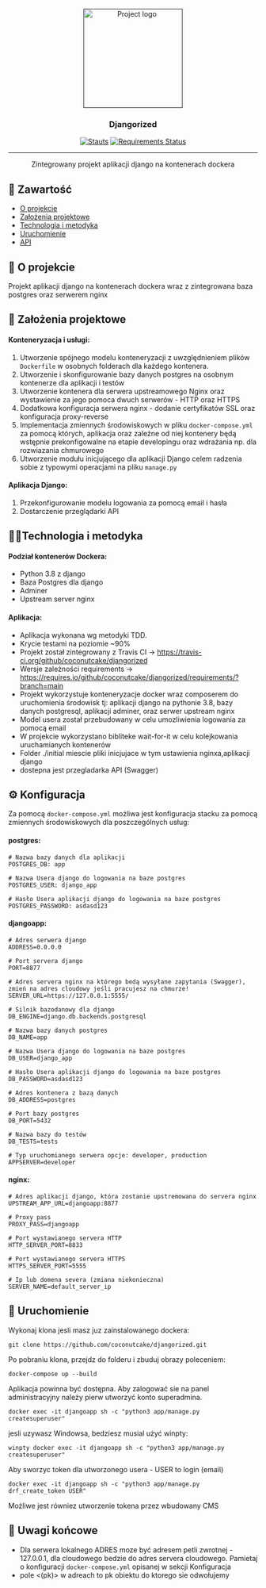 <p align="center">
  <a href="" rel="noopener">
 <img width=200px height=200px src="http://mign.pl/img/logodjangorized.png" alt="Project logo"></a>
</p>

<h3 align="center">Djangorized</h3>

<div align="center">

[![Stauts](https://img.shields.io/travis/coconutcake/djangorized)](https://travis-ci.org/github/coconutcake/djangorized)
[![Requirements Status](https://requires.io/github/coconutcake/djangorized/requirements.svg?branch=main)](https://requires.io/github/coconutcake/djangorized/requirements/?branch=main)

</div>

---

<p align="center"> Zintegrowany projekt aplikacji django na kontenerach dockera
    <br> 
</p>

## 📝 Zawartość
- [O projekcie](#about)
- [Założenia projektowe](#zalozenia)
- [Technologia i metodyka](#tech)
- [Uruchomienie](#getting_started)
- [API](#api)

## 🧐 O projekcie <a name = "about"></a>  

Projekt aplikacji django na kontenerach dockera wraz z zintegrowana baza postgres oraz serwerem nginx

## 📰 Założenia projektowe <a name = "zalozenia"></a>

#### Konteneryzacja i usługi:
1. Utworzenie spójnego modelu konteneryzacji z uwzględnieniem plików `Dockerfile` w osobnych folderach dla każdego kontenera.
2. Utworzenie i skonfigurowanie bazy danych postgres na osobnym kontenerze dla aplikacji i testów
3. Utworzenie kontenera dla serwera upstreamowego Nginx oraz wystawienie za jego pomoca dwuch serwerów - HTTP oraz HTTPS
4. Dodatkowa konfiguracja serwera nginx - dodanie certyfikatów SSL oraz konfiguracja proxy-reverse
5. Implementacja zmiennych środowiskowych w pliku `docker-compose.yml` za pomocą których, aplikacja oraz zależne od niej kontenery będą wstępnie prekonfigowalne na etapie developingu oraz wdrażania np. dla rozwiazania chmurowego
6. Utworzenie modułu inicjującego dla aplikacji Django celem radzenia sobie z typowymi operacjami na pliku `manage.py`

#### Aplikacja Django:
1. Przekonfigurowanie modelu logowania za pomocą email i hasła
2. Dostarczenie przeglądarki API


## 🧑‍🔬Technologia i metodyka <a name = "tech"></a>

#### Podział kontenerów Dockera:
- Python 3.8 z django
- Baza Postgres dla django
- Adminer
- Upstream server nginx

#### Aplikacja:

- Aplikacja wykonana wg metodyki TDD. 
- Krycie testami na poziomie ~90% 
- Projekt został zintegrowany z Travis CI -> https://travis-ci.org/github/coconutcake/djangorized
- Wersje zależności requirements -> https://requires.io/github/coconutcake/djangorized/requirements/?branch=main
- Projekt wykorzystuje konteneryzacje docker wraz composerem do uruchomienia środowisk tj: aplikacji django na pythonie 3.8, bazy danych postgresql, aplikacji adminer, oraz serwer upstream nginx
- Model usera został przebudowany w celu umozliwienia logowania za pomocą email
- W projekcie wykorzystano bibliteke wait-for-it w celu kolejkowania uruchamianych kontenerów
- Folder ./initial miescie pliki inicjujace w tym ustawienia nginxa,aplikacji django
- dostepna jest przegladarka API (Swagger)


## ⚙️ Konfiguracja <a name = "config"></a>

Za pomocą `docker-compose.yml` możliwa jest konfiguracja stacku za pomocą zmiennych środowiskowych dla poszczególnych usług:

#### postgres:

```
# Nazwa bazy danych dla aplikacji
POSTGRES_DB: app

# Nazwa Usera django do logowania na baze postgres
POSTGRES_USER: django_app

# Hasło Usera aplikacji django do logowania na baze postgres
POSTGRES_PASSWORD: asdasd123
```

#### djangoapp:

```
# Adres serwera django
ADDRESS=0.0.0.0

# Port servera django
PORT=8877

# Adres servera nginx na którego bedą wysyłane zapytania (Swagger), zmień na adres cloudowy jeśli pracujesz na chmurze!
SERVER_URL=https://127.0.0.1:5555/

# Silnik bazodanowy dla django
DB_ENGINE=django.db.backends.postgresql

# Nazwa bazy danych postgres
DB_NAME=app

# Nazwa Usera django do logowania na baze postgres
DB_USER=django_app

# Hasło Usera aplikacji django do logowania na baze postgres
DB_PASSWORD=asdasd123

# Adres kontenera z bazą danych
DB_ADDRESS=postgres

# Port bazy postgres
DB_PORT=5432

# Nazwa bazy do testów
DB_TESTS=tests

# Typ uruchomianego serwera opcje: developer, production
APPSERVER=developer
```

#### nginx:

```
# Adres aplikacji django, która zostanie upstremowana do servera nginx
UPSTREAM_APP_URL=djangoapp:8877

# Proxy pass
PROXY_PASS=djangoapp

# Port wystawianego servera HTTP
HTTP_SERVER_PORT=8833

# Port wystawianego servera HTTPS
HTTPS_SERVER_PORT=5555

# Ip lub domena severa (zmiana niekonieczna)
SERVER_NAME=default_server_ip
```





## 🚀 Uruchomienie <a name = "getting_started"></a>

Wykonaj klona jesli masz juz zainstalowanego dockera:
```
git clone https://github.com/coconutcake/djangorized.git
```

Po pobraniu klona, przejdz do folderu i zbuduj obrazy poleceniem:

```
docker-compose up --build
```

Aplikacja powinna być dostępna.
Aby zalogować sie na panel administracyjny należy pierw utworzyć konto superadmina.

```
docker exec -it djangoapp sh -c "python3 app/manage.py createsuperuser"
```

jesli uzywasz Windowsa, bedziesz musial użyć winpty:

```
winpty docker exec -it djangoapp sh -c "python3 app/manage.py createsuperuser"
```


Aby sworzyc token dla utworzonego usera - USER to login (email)

```
docker exec -it djangoapp sh -c "python3 app/manage.py drf_create_token USER" 
```

Możliwe jest równiez utworzenie tokena przez wbudowany CMS


## 🚀 Uwagi końcowe <a name = "result"></a>

- Dla serwera lokalnego ADRES moze być adresem petli zwrotnej - 127.0.0.1, dla cloudowego bedzie do adres servera cloudowego. Pamietaj o konfiguracji `docker-compose.yml` opisanej w sekcji Konfiguracja
- pole <(pk)> w adreach to pk obiektu do ktorego sie odwołujemy

